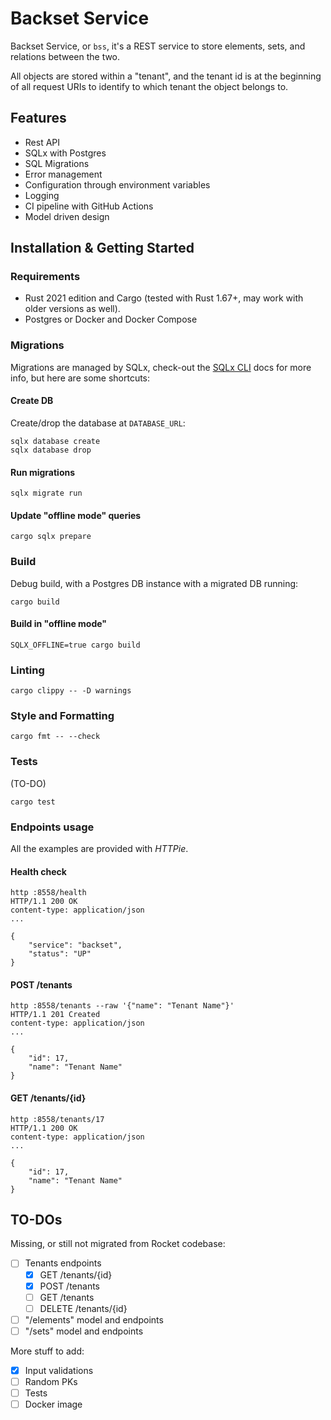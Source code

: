 # Backset Service

Backset Service, or `bss`, it's a REST service to store elements, sets,
and relations between the two.

All objects are stored within a "tenant", and the tenant id is at
the beginning of all request URIs to identify to which tenant the
object belongs to.

## Features

- Rest API
- SQLx with Postgres
- SQL Migrations
- Error management
- Configuration through environment variables
- Logging
- CI pipeline with GitHub Actions
- Model driven design


## Installation & Getting Started

### Requirements

- Rust 2021 edition and Cargo (tested with Rust 1.67+, may work with older versions as well).
- Postgres or Docker and Docker Compose

### Migrations

Migrations are managed by SQLx, check-out the
[SQLx CLI](https://github.com/launchbadge/sqlx/blob/main/sqlx-cli/README.md) docs
for more info, but here are some shortcuts:

#### Create DB

Create/drop the database at `DATABASE_URL`:

```shell
sqlx database create
sqlx database drop
```

#### Run migrations

```shell
sqlx migrate run
```

#### Update "offline mode" queries

```shell
cargo sqlx prepare
```

### Build

Debug build, with a Postgres DB instance with a migrated DB running:

```shell
cargo build
```

#### Build in "offline mode"

```shell
SQLX_OFFLINE=true cargo build
```

### Linting

```shell
cargo clippy -- -D warnings
```

### Style and Formatting

```shell
cargo fmt -- --check
```

### Tests

(TO-DO)

```shell
cargo test
```

### Endpoints usage

All the examples are provided with *HTTPie*.

#### Health check

```shell
http :8558/health
HTTP/1.1 200 OK
content-type: application/json
...

{
    "service": "backset",
    "status": "UP"
}
```

#### POST /tenants

```shell
http :8558/tenants --raw '{"name": "Tenant Name"}'
HTTP/1.1 201 Created
content-type: application/json
...

{
    "id": 17,
    "name": "Tenant Name"
}
```

#### GET /tenants/{id}

```shell
http :8558/tenants/17
HTTP/1.1 200 OK
content-type: application/json
...

{
    "id": 17,
    "name": "Tenant Name"
}
```

## TO-DOs

Missing, or still not migrated from Rocket codebase:

- [ ] Tenants endpoints
  - [x] GET /tenants/{id}
  - [x] POST /tenants
  - [ ] GET /tenants
  - [ ] DELETE /tenants/{id}
- [ ] "/elements" model and endpoints
- [ ] "/sets" model and endpoints

More stuff to add:

- [x] Input validations
- [ ] Random PKs
- [ ] Tests
- [ ] Docker image
